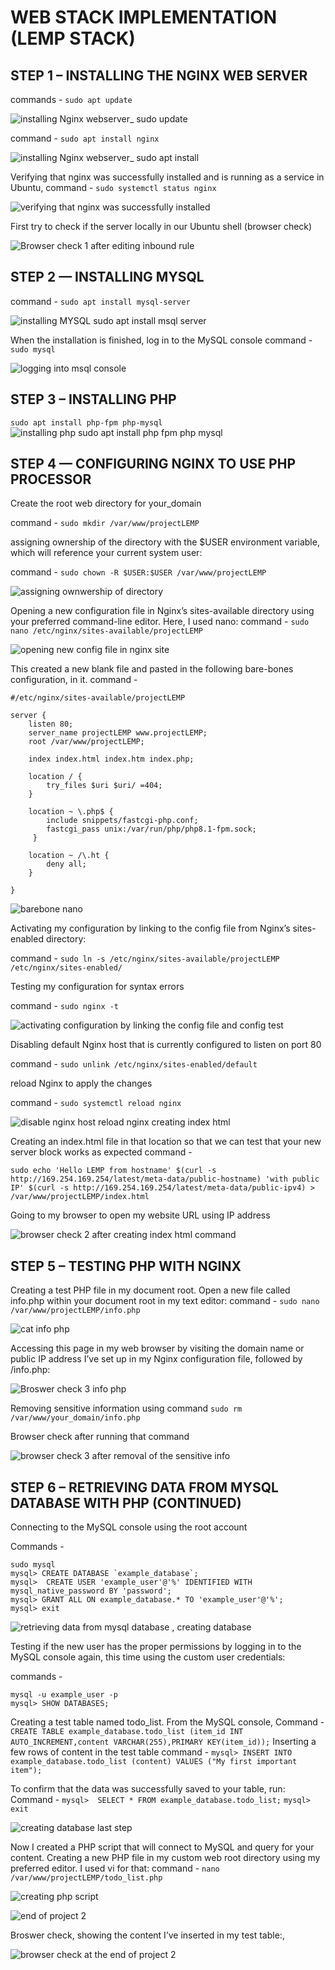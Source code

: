 # WEB STACK IMPLEMENTATION (LEMP STACK)

## STEP 1 – INSTALLING THE NGINX WEB SERVER
commands - `sudo apt update`

![installing Nginx webserver_ sudo update](https://github.com/Fiyinfoluwa-awe/darey.io-pbl/assets/131634975/4b803a46-52ab-44ab-b341-dc84d8e43b70)

 command - `sudo apt install nginx`
 
![installing Nginx webserver_ sudo apt install](https://github.com/Fiyinfoluwa-awe/darey.io-pbl/assets/131634975/d0b890f5-766e-47a7-b36a-38b04178fa71)

Verifying that nginx was successfully installed and is running as a service in Ubuntu, 
command - `sudo systemctl status nginx`

![verifying that nginx was successfully installed ](https://github.com/Fiyinfoluwa-awe/darey.io-pbl/assets/131634975/7a745638-0ff2-4975-ace7-a45b23360ad9)

First try to check if the server locally in our Ubuntu shell (browser check)

![Browser check 1 after editing inbound rule](https://github.com/Fiyinfoluwa-awe/darey.io-pbl/assets/131634975/e3cbd1e4-00e7-4c51-86a0-333022fbd750)

## STEP 2 — INSTALLING MYSQL
 command - `sudo apt install mysql-server`

![installing MYSQL sudo apt install msql server](https://github.com/Fiyinfoluwa-awe/darey.io-pbl/assets/131634975/99658d01-92fd-4e90-96da-e979fe222eee) 

When the installation is finished, log in to the MySQL console 
command - `sudo mysql`

![logging into msql console](https://github.com/Fiyinfoluwa-awe/darey.io-pbl/assets/131634975/692d5e9a-bab2-47d7-bad6-b67868b344b9)

## STEP 3 – INSTALLING PHP
`sudo apt install php-fpm php-mysql`
![installing php sudo apt install php fpm php mysql](https://github.com/Fiyinfoluwa-awe/darey.io-pbl/assets/131634975/244edc7b-e24d-48b3-a03e-37dbad045fb8)

## STEP 4 — CONFIGURING NGINX TO USE PHP PROCESSOR
Create the root web directory for your_domain 

command - `sudo mkdir /var/www/projectLEMP`

assigning ownership of the directory with the $USER environment variable, which will reference your current system user:

command - `sudo chown -R $USER:$USER /var/www/projectLEMP`

![assigning ownwership of directory](https://github.com/Fiyinfoluwa-awe/darey.io-pbl/assets/131634975/9a68a6ea-3433-4d33-8205-499d523377d0)

Opening a new configuration file in Nginx’s sites-available directory using your preferred command-line editor. Here, I used nano:
command - `sudo nano /etc/nginx/sites-available/projectLEMP`

![opening new config file in nginx site](https://github.com/Fiyinfoluwa-awe/darey.io-pbl/assets/131634975/6763cb08-57a5-4918-9915-03f780f6e872)

This created a new blank file and pasted in the following bare-bones configuration, in it.
command -
```
#/etc/nginx/sites-available/projectLEMP

server {
    listen 80;
    server_name projectLEMP www.projectLEMP;
    root /var/www/projectLEMP;

    index index.html index.htm index.php;

    location / {
        try_files $uri $uri/ =404;
    }

    location ~ \.php$ {
        include snippets/fastcgi-php.conf;
        fastcgi_pass unix:/var/run/php/php8.1-fpm.sock;
     }

    location ~ /\.ht {
        deny all;
    }

}
```

![barebone nano](https://github.com/Fiyinfoluwa-awe/darey.io-pbl/assets/131634975/515340ac-c5be-4a0a-a4e0-7a2fd62b904d)

Activating my configuration by linking to the config file from Nginx’s sites-enabled directory:

command - `sudo ln -s /etc/nginx/sites-available/projectLEMP /etc/nginx/sites-enabled/`

Testing my configuration for syntax errors

command - `sudo nginx -t`


![activating configuration by linking the config file and config test](https://github.com/Fiyinfoluwa-awe/darey.io-pbl/assets/131634975/52454071-5eb4-49e9-be44-665473fd2eee)

Disabling default Nginx host that is currently configured to listen on port 80

command - `sudo unlink /etc/nginx/sites-enabled/default`

reload Nginx to apply the changes

command - `sudo systemctl reload nginx`

![disable nginx host reload nginx creating index html](https://github.com/Fiyinfoluwa-awe/darey.io-pbl/assets/131634975/df069757-0818-4531-9955-989a130e0dcb)

Creating an index.html file in that location so that we can test that your new server block works as expected
command -
```
sudo echo 'Hello LEMP from hostname' $(curl -s http://169.254.169.254/latest/meta-data/public-hostname) 'with public IP' $(curl -s http://169.254.169.254/latest/meta-data/public-ipv4) > /var/www/projectLEMP/index.html
```

Going to my browser to open my website URL using IP address


![browser check 2 after creating index html command](https://github.com/Fiyinfoluwa-awe/darey.io-pbl/assets/131634975/d22f5651-05e0-4a13-8288-c474b3f79e8f)

## STEP 5 – TESTING PHP WITH NGINX

Creating a test PHP file in my document root. Open a new file called info.php within your document root in my text editor:
command - `sudo nano /var/www/projectLEMP/info.php`

![cat info php](https://github.com/Fiyinfoluwa-awe/darey.io-pbl/assets/131634975/06b6c4d4-53d0-4efd-8e4c-4a7fe97305db)

Accessing this page in my web browser by visiting the domain name or public IP address I’ve set up in my Nginx configuration file, followed by /info.php:

![Broswer check 3 info php](https://github.com/Fiyinfoluwa-awe/darey.io-pbl/assets/131634975/c57815ef-e47f-4a89-a3bb-5aadf1a5bf53)

Removing sensitive information using command 
`sudo rm /var/www/your_domain/info.php`

Browser check after running that command

![browser check 3 after removal of the sensitive info](https://github.com/Fiyinfoluwa-awe/darey.io-pbl/assets/131634975/7517b5cb-bd15-431b-a212-63c2ad0811c4)

## STEP 6 – RETRIEVING DATA FROM MYSQL DATABASE WITH PHP (CONTINUED)

 Connecting to the MySQL console using the root account

 Commands -
 
 ```
 sudo mysql
 mysql> CREATE DATABASE `example_database`;
 mysql>  CREATE USER 'example_user'@'%' IDENTIFIED WITH mysql_native_password BY 'password';
 mysql> GRANT ALL ON example_database.* TO 'example_user'@'%';
 mysql> exit
 ```

 ![retrieving data from mysql database , creating database](https://github.com/Fiyinfoluwa-awe/darey.io-pbl/assets/131634975/cf8bca22-806f-419b-97d8-3e38a797a3ab)

Testing if the new user has the proper permissions by logging in to the MySQL console again, this time using the custom user credentials:

commands - 
```
mysql -u example_user -p
mysql> SHOW DATABASES;
```

Creating a test table named todo_list. From the MySQL console,
Command - `CREATE TABLE example_database.todo_list (item_id INT AUTO_INCREMENT,content VARCHAR(255),PRIMARY KEY(item_id));`
Inserting a few rows of content in the test table
 command - `mysql> INSERT INTO example_database.todo_list (content) VALUES ("My first important item");`

To confirm that the data was successfully saved to your table, run:
Command - `mysql>  SELECT * FROM example_database.todo_list;`
`mysql> exit`

![creating database last step](https://github.com/Fiyinfoluwa-awe/darey.io-pbl/assets/131634975/c6822b2a-3d9e-4066-9b6c-0f490250ebe2)

Now I created a PHP script that will connect to MySQL and query for your content. Creating a new PHP file in my custom web root directory using my preferred editor. I used vi for that:
command - `nano /var/www/projectLEMP/todo_list.php`

![creating php script](https://github.com/Fiyinfoluwa-awe/darey.io-pbl/assets/131634975/f8ad357e-2cec-4d7c-8ffb-860c809896a4)

![end of project 2](https://github.com/Fiyinfoluwa-awe/darey.io-pbl/assets/131634975/2d5597b6-cc70-4a6e-a31d-6ed5fa240d6d)

Broswer check, showing the content I’ve inserted in my test table:,

![browser check at the end of project 2](https://github.com/Fiyinfoluwa-awe/darey.io-pbl/assets/131634975/8c8d7a66-9655-4d78-b74c-ea59aa778818)


